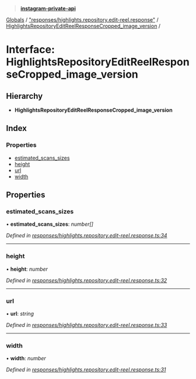 > **[instagram-private-api](../README.md)**

[Globals](../README.md) / ["responses/highlights.repository.edit-reel.response"](../modules/_responses_highlights_repository_edit_reel_response_.md) / [HighlightsRepositoryEditReelResponseCropped_image_version](_responses_highlights_repository_edit_reel_response_.highlightsrepositoryeditreelresponsecropped_image_version.md) /

# Interface: HighlightsRepositoryEditReelResponseCropped_image_version

## Hierarchy

* **HighlightsRepositoryEditReelResponseCropped_image_version**

## Index

### Properties

* [estimated_scans_sizes](_responses_highlights_repository_edit_reel_response_.highlightsrepositoryeditreelresponsecropped_image_version.md#estimated_scans_sizes)
* [height](_responses_highlights_repository_edit_reel_response_.highlightsrepositoryeditreelresponsecropped_image_version.md#height)
* [url](_responses_highlights_repository_edit_reel_response_.highlightsrepositoryeditreelresponsecropped_image_version.md#url)
* [width](_responses_highlights_repository_edit_reel_response_.highlightsrepositoryeditreelresponsecropped_image_version.md#width)

## Properties

###  estimated_scans_sizes

• **estimated_scans_sizes**: *number[]*

*Defined in [responses/highlights.repository.edit-reel.response.ts:34](https://github.com/dilame/instagram-private-api/blob/173bc62/src/responses/highlights.repository.edit-reel.response.ts#L34)*

___

###  height

• **height**: *number*

*Defined in [responses/highlights.repository.edit-reel.response.ts:32](https://github.com/dilame/instagram-private-api/blob/173bc62/src/responses/highlights.repository.edit-reel.response.ts#L32)*

___

###  url

• **url**: *string*

*Defined in [responses/highlights.repository.edit-reel.response.ts:33](https://github.com/dilame/instagram-private-api/blob/173bc62/src/responses/highlights.repository.edit-reel.response.ts#L33)*

___

###  width

• **width**: *number*

*Defined in [responses/highlights.repository.edit-reel.response.ts:31](https://github.com/dilame/instagram-private-api/blob/173bc62/src/responses/highlights.repository.edit-reel.response.ts#L31)*